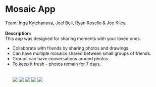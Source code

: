 # Mosaic App
<p>Team: Inga Kytchanova, Joel Bell, Ryan Rosello &amp; Joe Kiley.
<br><br>
<b>Description:</b><br>
This app was designed for sharing moments with your loved ones.</p>

<ul>
<li>Collaborate with friends by sharing photos and drawings.</li>
<li>Can have multiple mosaics shared between small groups of friends.</li>
<li>Groups can have conversations around photos.</li>
<li>To keep it fresh - photos remain for 7 days. 
<br>
<br>
<br>
<a href="https://cloud.githubusercontent.com/assets/8516682/13830659/7b074dae-eba4-11e5-9e35-d06510caae48.jpg" target="_blank"><img src="https://cloud.githubusercontent.com/assets/8516682/13830659/7b074dae-eba4-11e5-9e35-d06510caae48.jpg" style="max-width:100%;"></a>
<a href="https://cloud.githubusercontent.com/assets/8516682/13830658/7b0560a2-eba4-11e5-835b-e1f00f6b472c.jpg" target="_blank"><img src="https://cloud.githubusercontent.com/assets/8516682/13830658/7b0560a2-eba4-11e5-835b-e1f00f6b472c.jpg" style="max-width:100%;"></a>
<a href="https://cloud.githubusercontent.com/assets/8516682/13830660/7b0d311a-eba4-11e5-8aa6-07646ecfd127.jpg" target="_blank"><img src="https://cloud.githubusercontent.com/assets/8516682/13830660/7b0d311a-eba4-11e5-8aa6-07646ecfd127.jpg" style="max-width:100%;"></a>
<a href="https://cloud.githubusercontent.com/assets/8516682/13830661/7b0f9be4-eba4-11e5-9ce6-b6e341f02737.jpg" target="_blank"><img src="https://cloud.githubusercontent.com/assets/8516682/13830661/7b0f9be4-eba4-11e5-9ce6-b6e341f02737.jpg" style="max-width:100%;"></a>
<a href="https://cloud.githubusercontent.com/assets/8516682/13830657/7b00fbc0-eba4-11e5-9f0c-043b40861280.jpg" target="_blank"><img src="https://cloud.githubusercontent.com/assets/8516682/13830657/7b00fbc0-eba4-11e5-9f0c-043b40861280.jpg" style="max-width:100%;"></a></li>
</ul>
